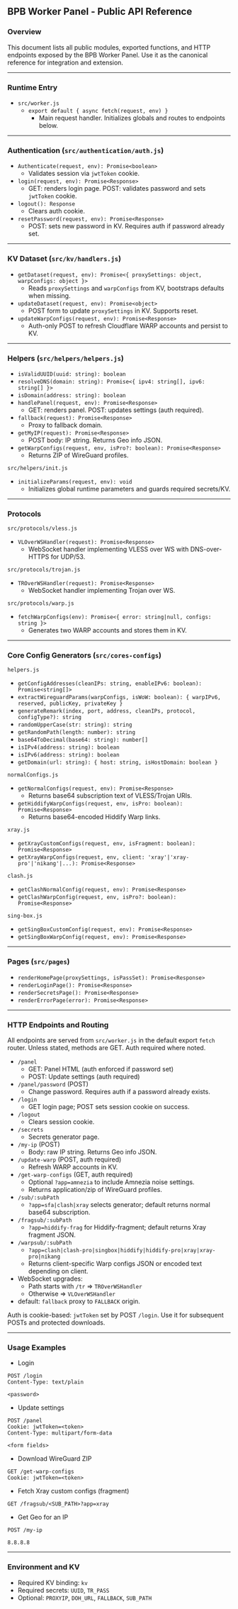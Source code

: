 ## BPB Worker Panel - Public API Reference

### Overview
This document lists all public modules, exported functions, and HTTP endpoints exposed by the BPB Worker Panel. Use it as the canonical reference for integration and extension.

---

### Runtime Entry

- `src/worker.js`
  - `export default { async fetch(request, env) }`
    - Main request handler. Initializes globals and routes to endpoints below.

---

### Authentication (`src/authentication/auth.js`)

- `Authenticate(request, env): Promise<boolean>`
  - Validates session via `jwtToken` cookie.
- `login(request, env): Promise<Response>`
  - GET: renders login page. POST: validates password and sets `jwtToken` cookie.
- `logout(): Response`
  - Clears auth cookie.
- `resetPassword(request, env): Promise<Response>`
  - POST: sets new password in KV. Requires auth if password already set.

---

### KV Dataset (`src/kv/handlers.js`)

- `getDataset(request, env): Promise<{ proxySettings: object, warpConfigs: object }>`
  - Reads `proxySettings` and `warpConfigs` from KV, bootstraps defaults when missing.
- `updateDataset(request, env): Promise<object>`
  - POST form to update `proxySettings` in KV. Supports reset.
- `updateWarpConfigs(request, env): Promise<Response>`
  - Auth-only POST to refresh Cloudflare WARP accounts and persist to KV.

---

### Helpers (`src/helpers/helpers.js`)

- `isValidUUID(uuid: string): boolean`
- `resolveDNS(domain: string): Promise<{ ipv4: string[], ipv6: string[] }>`
- `isDomain(address: string): boolean`
- `handlePanel(request, env): Promise<Response>`
  - GET: renders panel. POST: updates settings (auth required).
- `fallback(request): Promise<Response>`
  - Proxy to fallback domain.
- `getMyIP(request): Promise<Response>`
  - POST body: IP string. Returns Geo info JSON.
- `getWarpConfigs(request, env, isPro?: boolean): Promise<Response>`
  - Returns ZIP of WireGuard profiles.

`src/helpers/init.js`
- `initializeParams(request, env): void`
  - Initializes global runtime parameters and guards required secrets/KV.

---

### Protocols

`src/protocols/vless.js`
- `VLOverWSHandler(request): Promise<Response>`
  - WebSocket handler implementing VLESS over WS with DNS-over-HTTPS for UDP/53.

`src/protocols/trojan.js`
- `TROverWSHandler(request): Promise<Response>`
  - WebSocket handler implementing Trojan over WS.

`src/protocols/warp.js`
- `fetchWarpConfigs(env): Promise<{ error: string|null, configs: string }>`
  - Generates two WARP accounts and stores them in KV.

---

### Core Config Generators (`src/cores-configs`)

`helpers.js`
- `getConfigAddresses(cleanIPs: string, enableIPv6: boolean): Promise<string[]>`
- `extractWireguardParams(warpConfigs, isWoW: boolean): { warpIPv6, reserved, publicKey, privateKey }`
- `generateRemark(index, port, address, cleanIPs, protocol, configType?): string`
- `randomUpperCase(str: string): string`
- `getRandomPath(length: number): string`
- `base64ToDecimal(base64: string): number[]`
- `isIPv4(address: string): boolean`
- `isIPv6(address: string): boolean`
- `getDomain(url: string): { host: string, isHostDomain: boolean }`

`normalConfigs.js`
- `getNormalConfigs(request, env): Promise<Response>`
  - Returns base64 subscription text of VLESS/Trojan URIs.
- `getHiddifyWarpConfigs(request, env, isPro: boolean): Promise<Response>`
  - Returns base64-encoded Hiddify Warp links.

`xray.js`
- `getXrayCustomConfigs(request, env, isFragment: boolean): Promise<Response>`
- `getXrayWarpConfigs(request, env, client: 'xray'|'xray-pro'|'nikang'|...): Promise<Response>`

`clash.js`
- `getClashNormalConfig(request, env): Promise<Response>`
- `getClashWarpConfig(request, env, isPro?: boolean): Promise<Response>`

`sing-box.js`
- `getSingBoxCustomConfig(request, env): Promise<Response>`
- `getSingBoxWarpConfig(request, env): Promise<Response>`

---

### Pages (`src/pages`)

- `renderHomePage(proxySettings, isPassSet): Promise<Response>`
- `renderLoginPage(): Promise<Response>`
- `renderSecretsPage(): Promise<Response>`
- `renderErrorPage(error): Promise<Response>`

---

### HTTP Endpoints and Routing

All endpoints are served from `src/worker.js` in the default export `fetch` router. Unless stated, methods are GET. Auth required where noted.

- `/panel`
  - GET: Panel HTML (auth enforced if password set)
  - POST: Update settings (auth required)
- `/panel/password` (POST)
  - Change password. Requires auth if a password already exists.
- `/login`
  - GET login page; POST sets session cookie on success.
- `/logout`
  - Clears session cookie.
- `/secrets`
  - Secrets generator page.
- `/my-ip` (POST)
  - Body: raw IP string. Returns Geo info JSON.
- `/update-warp` (POST, auth required)
  - Refresh WARP accounts in KV.
- `/get-warp-configs` (GET, auth required)
  - Optional `?app=amnezia` to include Amnezia noise settings.
  - Returns application/zip of WireGuard profiles.
- `/sub/:subPath`
  - `?app=sfa|clash|xray` selects generator; default returns normal base64 subscription.
- `/fragsub/:subPath`
  - `?app=hiddify-frag` for Hiddify-fragment; default returns Xray fragment JSON.
- `/warpsub/:subPath`
  - `?app=clash|clash-pro|singbox|hiddify|hiddify-pro|xray|xray-pro|nikang`
  - Returns client-specific Warp configs JSON or encoded text depending on client.
- WebSocket upgrades:
  - Path starts with `/tr` => `TROverWSHandler`
  - Otherwise => `VLOverWSHandler`
- default: `fallback` proxy to `FALLBACK` origin.

Auth is cookie-based: `jwtToken` set by POST `/login`. Use it for subsequent POSTs and protected downloads.

---

### Usage Examples

- Login
```http
POST /login
Content-Type: text/plain

<password>
```

- Update settings
```http
POST /panel
Cookie: jwtToken=<token>
Content-Type: multipart/form-data

<form fields>
```

- Download WireGuard ZIP
```http
GET /get-warp-configs
Cookie: jwtToken=<token>
```

- Fetch Xray custom configs (fragment)
```http
GET /fragsub/<SUB_PATH>?app=xray
```

- Get Geo for an IP
```http
POST /my-ip

8.8.8.8
```

---

### Environment and KV

- Required KV binding: `kv`
- Required secrets: `UUID`, `TR_PASS`
- Optional: `PROXYIP`, `DOH_URL`, `FALLBACK`, `SUB_PATH`

